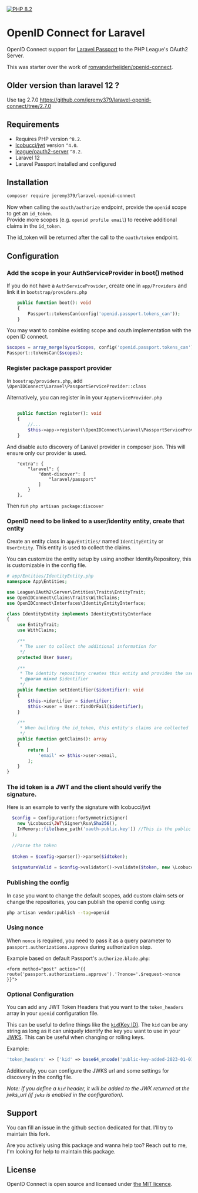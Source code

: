 
[![PHP 8.2](https://github.com/jeremy379/laravel-openid-connect/actions/workflows/php82.yml/badge.svg)](https://github.com/jeremy379/laravel-openid-connect/actions/workflows/php82.yml)

# OpenID Connect for Laravel

OpenID Connect support for [Laravel Passport](https://laravel.com/docs/10.x/passport) to the PHP League's OAuth2 Server.

This was starter over the work of [ronvanderheijden/openid-connect](https://github.com/ronvanderheijden/openid-connect).

## Older version than laravel 12 ? 

Use tag 2.7.0 https://github.com/jeremy379/laravel-openid-connect/tree/2.7.0

## Requirements

* Requires PHP version `^8.2`.
* [lcobucci/jwt](https://github.com/lcobucci/jwt) version `^4.0`.
* [league/oauth2-server](https://github.com/thephpleague/oauth2-server) `^8.2`.
* Laravel 12
* Laravel Passport installed and configured

## Installation

```sh
composer require jeremy379/laravel-openid-connect
```

Now when calling the `oauth/authorize` endpoint, provide the `openid` scope to get an `id_token`.  
Provide more scopes (e.g. `openid profile email`) to receive additional claims in the `id_token`.

The id_token will be returned after the call to the `oauth/token` endpoint. 

## Configuration

### Add the scope in your AuthServiceProvider in boot() method

If you do not have a `AuthServiceProvider`, create one in `app/Providers` and link it in `bootstrap/providers.php`

```php
    public function boot(): void
    {
        Passport::tokensCan(config('openid.passport.tokens_can'));
    }
````

You may want to combine existing scope and oauth implementation with the open ID connect.

```php
$scopes = array_merge($yourScopes, config('openid.passport.tokens_can'));
Passport::tokensCan($scopes);
````

### Register package passport provider

In `boostrap/providers.php`, add `\OpenIDConnect\Laravel\PassportServiceProvider::class`

Alternatively, you can register in in your `AppServiceProvider.php`
```php

    public function register(): void
    {
        //...
        $this->app->register(\OpenIDConnect\Laravel\PassportServiceProvider::class);
    }
```

And disable auto discovery of Laravel provider in composer json. This will ensure only our provider is used.

```
    "extra": {
        "laravel": {
            "dont-discover": [
                "laravel/passport"
            ]
        }
    },

```

Then run `php artisan package:discover`

### OpenID need to be linked to a user/identity entity, create that entity
Create an entity class in `app/Entities/` named `IdentityEntity` or `UserEntity`. This entity is used to collect the claims.

You can customize the entity setup by using another IdentityRepository, this is customizable in the config file.

```php
# app/Entities/IdentityEntity.php
namespace App\Entities;

use League\OAuth2\Server\Entities\Traits\EntityTrait;
use OpenIDConnect\Claims\Traits\WithClaims;
use OpenIDConnect\Interfaces\IdentityEntityInterface;

class IdentityEntity implements IdentityEntityInterface
{
    use EntityTrait;
    use WithClaims;

    /**
     * The user to collect the additional information for
     */
    protected User $user;

    /**
     * The identity repository creates this entity and provides the user id
     * @param mixed $identifier
     */
    public function setIdentifier($identifier): void
    {
        $this->identifier = $identifier;
        $this->user = User::findOrFail($identifier);
    }

    /**
     * When building the id_token, this entity's claims are collected
     */
    public function getClaims(): array
    {
        return [
            'email' => $this->user->email,
        ];
    }
}
```

### The id token is a JWT and the client should verify the signature.

Here is an example to verify the signature with lcobucci/jwt

```php 
  $config = Configuration::forSymmetricSigner(
    new \Lcobucci\JWT\Signer\Rsa\Sha256(),
    InMemory::file(base_path('oauth-public.key')) //This is the public key generate by passport. You need to share it.
  );
  
  //Parse the token
  
  $token = $config->parser()->parse($idtoken);
  
  $signatureValid = $config->validator()->validate($token, new \Lcobucci\JWT\Validation\Constraint\SignedWith($config->signer(), $config->signingKey()));
```

### Publishing the config
In case you want to change the default scopes, add custom claim sets or change the repositories, you can publish the openid config using:
```sh
php artisan vendor:publish --tag=openid
```

### Using nonce

When `nonce` is required, you need to pass it as a query parameter to `passport.authorizations.approve` during authorization step.

Example based on default Passport's `authorize.blade.php`:
```
<form method="post" action="{{ route('passport.authorizations.approve').'?nonce='.$request->nonce }}">
```

### Optional Configuration
You can add any JWT Token Headers that you want to the `token_headers` array in your `openid` configuration file.

This can be useful to define things like the [`kid`(Key ID)](https://datatracker.ietf.org/doc/html/rfc7517#section-4.5).  The `kid` can be any string as long as it can uniquely identify the key you want to use in your [JWKS](https://datatracker.ietf.org/doc/html/rfc7517#section-5). This can be useful when changing or rolling keys.

Example:

```php
'token_headers' => ['kid' => base64_encode('public-key-added-2023-01-01')]
```

Additionally, you can configure the JWKS url and some settings for discovery in the config file.

_Note: If you define a `kid` header, it will be added to the JWK returned at the jwks_url (if `jwks` is enabled in the configuration)._

## Support

You can fill an issue in the github section dedicated for that. I'll try to maintain this fork.

Are you actively using this package and wanna help too? Reach out to me, I'm looking for help to maintain this package.

## License
OpenID Connect is open source and licensed under [the MIT licence](https://github.com/ronvanderheijden/openid-connect/blob/master/LICENSE.txt).
